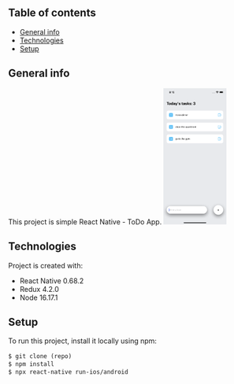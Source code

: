 

## Table of contents
* [General info](#general-info)
* [Technologies](#technologies)
* [Setup](#setup)

## General info
This project is simple React Native - ToDo App.
<img src="src/assets/images/screen.png" width="128"/>
## Technologies
Project is created with:
* React Native 0.68.2
* Redux 4.2.0
* Node 16.17.1
	
## Setup
To run this project, install it locally using npm:

```
$ git clone (repo)
$ npm install
$ npx react-native run-ios/android
```